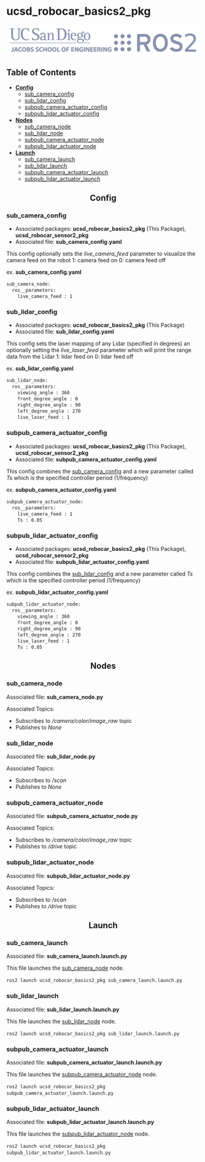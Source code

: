 # ucsd_robocar_basics2_pkg 

<img src="ucsd_ros2_logos.png">

<div>

## Table of Contents
  - [**Config**](#config)
    - [sub_camera_config](#sub_camera_config)
    - [sub_lidar_config](#sub_lidar_config)
    - [subpub_camera_actuator_config](#subpub_camera_actuator_config)
    - [subpub_lidar_actuator_config](#subpub_lidar_actuator_config)
  - [**Nodes**](#nodes)
    - [sub_camera_node](#sub_camera_node)
    - [sub_lidar_node](#sub_lidar_node)
    - [subpub_camera_actuator_node](#subpub_camera_actuator_node)
    - [subpub_lidar_actuator_node](#subpub_lidar_actuator_node)
  - [**Launch**](#launch)
    - [sub_camera_launch](#sub_camera_launch)
    - [sub_lidar_launch](#sub_lidar_launch)
    - [subpub_camera_actuator_launch](#subpub_camera_actuator_launch)
    - [subpub_lidar_actuator_launch](#subpub_lidar_actuator_launch)

<div align="center">

## Config

</div>

### **sub_camera_config**

- Associated packages: **ucsd_robocar_basics2_pkg** (This Package), **ucsd_robocar_sensor2_pkg**
- Associated file: **sub_camera_config.yaml**

This config optionally sets the *live_camera_feed* parameter to visualize the camera feed on the robot
1: camera feed on
0: camera feed off

ex. **sub_camera_config.yaml**
```
sub_camera_node: 
  ros__parameters: 
    live_camera_feed : 1
```

### **sub_lidar_config**

- Associated packages: **ucsd_robocar_basics2_pkg** (This Package)
- Associated file: **sub_lidar_config.yaml**

This config sets the laser mapping of any Lidar (specified in degrees) an optionally setting the *live_laser_feed* parameter which will print the range data from the Lidar
1: lidar feed on
0: lidar feed off

ex. **sub_lidar_config.yaml**
```
sub_lidar_node: 
  ros__parameters: 
    viewing_angle : 360
    front_degree_angle : 0
    right_degree_angle : 90
    left_degree_angle : 270
    live_laser_feed : 1
```

### **subpub_camera_actuator_config**

- Associated packages: **ucsd_robocar_basics2_pkg** (This Package), **ucsd_robocar_sensor2_pkg**
- Associated file: **subpub_camera_actuator_config.yaml**

This config combines the [sub_camera_config](#sub_camera_config) and a new parameter called *Ts* which is the specified controller period (1/frequency)

ex. **subpub_camera_actuator_config.yaml**
```
subpub_camera_actuator_node: 
  ros__parameters: 
    live_camera_feed : 1
    Ts : 0.05
```

### **subpub_lidar_actuator_config**

- Associated packages: **ucsd_robocar_basics2_pkg** (This Package), **ucsd_robocar_sensor2_pkg**
- Associated file: **subpub_lidar_actuator_config.yaml**

This config combines the [sub_lidar_config](#sub_lidar_config) and a new parameter called *Ts* which is the specified controller period (1/frequency)

ex. **subpub_lidar_actuator_config.yaml**
```
subpub_lidar_actuator_node: 
  ros__parameters: 
    viewing_angle : 360
    front_degree_angle : 0
    right_degree_angle : 90
    left_degree_angle : 270
    live_laser_feed : 1
    Ts : 0.05
```

<div align="center">

## Nodes

</div>

### **sub_camera_node**

Associated file: **sub_camera_node.py**

Associated Topics:
- Subscribes to */camera/color/image_raw* topic
- Publishes to *None*

### **sub_lidar_node**

Associated file: **sub_lidar_node.py**

Associated Topics:
- Subscribes to */scan*
- Publishes to *None*

### **subpub_camera_actuator_node**

Associated file: **subpub_camera_actuator_node.py**

Associated Topics:
- Subscribes to */camera/color/image_raw* topic
- Publishes to */drive* topic

### **subpub_lidar_actuator_node**

Associated file: **subpub_lidar_actuator_node.py**

Associated Topics:
- Subscribes to */scan*
- Publishes to */drive* topic

<div align="center">

## Launch

</div>

### **sub_camera_launch**

Associated file: **sub_camera_launch.launch.py**

This file launches the [sub_camera_node](#sub_camera_node) node.

`ros2 launch ucsd_robocar_basics2_pkg sub_camera_launch.launch.py`

### **sub_lidar_launch**

Associated file: **sub_lidar_launch.launch.py**

This file launches the [sub_lidar_node](#sub_lidar_node) node.

`ros2 launch ucsd_robocar_basics2_pkg sub_lidar_launch.launch.py`

### **subpub_camera_actuator_launch**

Associated file: **subpub_camera_actuator_launch.launch.py**

This file launches the [subpub_camera_actuator_node](#subpub_camera_actuator_node) node.

`ros2 launch ucsd_robocar_basics2_pkg subpub_camera_actuator_launch.launch.py`

### **subpub_lidar_actuator_launch**

Associated file: **subpub_lidar_actuator_launch.launch.py**

This file launches the [subpub_lidar_actuator_node](#subpub_lidar_actuator_node) node.

`ros2 launch ucsd_robocar_basics2_pkg subpub_lidar_actuator_launch.launch.py`
